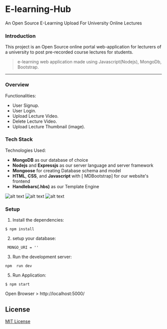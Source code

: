 # E-learning-Hub

An Open Source E-Learning Upload For University Online Lectures

### Introduction

This project is an Open Source online portal web-application for lecturers of a university to post pre-recorded course lectures for students.

> e-learning web application made using Javascript(Nodejs), MongoDb, Bootstrap.

---

### Overview

Functionalities:

- User Signup.
- User Login.
- Upload Lecture Video.
- Delete Lecture Video.
- Upload Lecture Thumbnail (image).



### Tech Stack

Technologies Used:

- **MongoDB** as our database of choice
- **Nodejs** and **Expressjs** as our server language and server framework
- **Mongoose** for creating Database schema and model
- **HTML**, **CSS**, and **Javascript** with [ MDBootstrap] for our website's frontend
- **Handlebars(.hbs)** as our Template Engine 

![alt text](https://github.com/wisdomekpotu/E-learning-Hub/blob/main/screenshot/upload.png?raw=true)
![alt text](https://github.com/wisdomekpotu/E-learning-Hub/blob/main/screenshot/dashboard.png?raw=true)
![alt text](https://github.com/wisdomekpotu/E-learning-Hub/blob/main/screenshot/login.png?raw=true)

### Setup

1. Install the dependencies:

```
$ npm install
```

2. setup your database:

```
 MONGO_URI = ''

```

3. Run the development server:

```
npm  run dev

```

5. Run Application:

```
$ npm start

```

Open Browser > http://localhost:5000/

## License

[MIT License](https://opensource.org/licenses/MIT)
